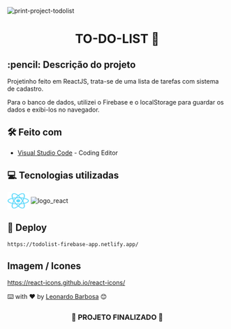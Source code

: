 ![print-project-todolist](https://user-images.githubusercontent.com/87662269/209887207-4481c99e-2054-49c1-a410-cf8d50d08212.JPG)

<h1 align="center">
 TO-DO-LIST 📑
</h1>

<h2>
  :pencil: Descrição do projeto
</h2>

<p>
Projetinho feito em ReactJS, trata-se de uma lista de tarefas com sistema de cadastro. 

Para o banco de dados, utilizei o Firebase e o localStorage para guardar os dados e exibi-los no navegador.
</p>

## 🛠️ Feito com
* [Visual Studio Code](https://code.visualstudio.com) - Coding Editor

## 💻 Tecnologias utilizadas
<div display="flex">
   <img align="center" alt="logo_react" height="40" width="50" src="https://raw.githubusercontent.com/devicons/devicon/master/icons/react/react-original.svg">
  <img align="center" alt="logo_react" height="40" width="50" src="https://cdn.jsdelivr.net/gh/devicons/devicon/icons/firebase/firebase-plain-wordmark.svg">
</div>

## :link: Deploy

```
https://todolist-firebase-app.netlify.app/
```

## Imagem / Icones

https://react-icons.github.io/react-icons/

⌨️ with ❤️ by [Leonardo Barbosa](https://github.com/leonardojpereira) 😊

<h3 align="center">
  
  :construction: PROJETO FINALIZADO :construction:
  
</h3>
